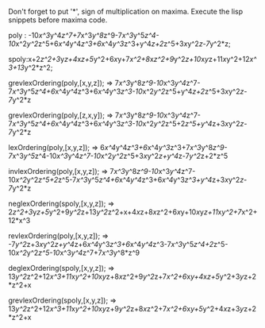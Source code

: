 Don't forget to put '*', sign of multiplication on maxima. Execute the lisp snippets before maxima code.

poly : -10*x^3*y^4*z^7+7*x^3*y^8*z^9-7*x^3*y^5*z^4-10*x^2*y^2*z^5+6*x^4*y^4*z^3+6*x^4*y^3*z^3+y^4*z+2*z^5+3*x*y^2*z-7*y^2*z;

spoly:x+2*z^2+3*y*z+4*x*z+5*y^2+6*x*y+7*x^2+8*x*z^2+9*y^2*z+10*x*y*z+11*x*y^2+12*x^3+13*y^2*z^2;

grevlexOrdering(poly,[x,y,z]);
=> 7*x^3*y^8*z^9-10*x^3*y^4*z^7-7*x^3*y^5*z^4+6*x^4*y^4*z^3+6*x^4*y^3*z^3-10*x^2*y^2*z^5+y^4*z+2*z^5+3*x*y^2*z-7*y^2*z

grevlexOrdering(poly,[z,x,y]);
=> 7*x^3*y^8*z^9-10*x^3*y^4*z^7-7*x^3*y^5*z^4+6*x^4*y^4*z^3+6*x^4*y^3*z^3-10*x^2*y^2*z^5+2*z^5+y^4*z+3*x*y^2*z-7*y^2*z

lexOrdering(poly,[x,y,z]);
=> 6*x^4*y^4*z^3+6*x^4*y^3*z^3+7*x^3*y^8*z^9-7*x^3*y^5*z^4-10*x^3*y^4*z^7-10*x^2*y^2*z^5+3*x*y^2*z+y^4*z-7*y^2*z+2*z^5

invlexOrdering(poly,[x,y,z]);
=> 7*x^3*y^8*z^9-10*x^3*y^4*z^7-10*x^2*y^2*z^5+2*z^5-7*x^3*y^5*z^4+6*x^4*y^4*z^3+6*x^4*y^3*z^3+y^4*z+3*x*y^2*z-7*y^2*z

neglexOrdering(spoly,[x,y,z]);
=> 2*z^2+3*y*z+5*y^2+9*y^2*z+13*y^2*z^2+x+4*x*z+8*x*z^2+6*x*y+10*x*y*z+11*x*y^2+7*x^2+12*x^3

revlexOrdering(poly,[x,y,z]);
=> -7*y^2*z+3*x*y^2*z+y^4*z+6*x^4*y^3*z^3+6*x^4*y^4*z^3-7*x^3*y^5*z^4+2*z^5-10*x^2*y^2*z^5-10*x^3*y^4*z^7+7*x^3*y^8*z^9

deglexOrdering(spoly,[x,y,z]);
=> 13*y^2*z^2+12*x^3+11*x*y^2+10*x*y*z+8*x*z^2+9*y^2*z+7*x^2+6*x*y+4*x*z+5*y^2+3*y*z+2*z^2+x

grevlexOrdering(spoly,[x,y,z]);
=> 13*y^2*z^2+12*x^3+11*x*y^2+10*x*y*z+9*y^2*z+8*x*z^2+7*x^2+6*x*y+5*y^2+4*x*z+3*y*z+2*z^2+x
